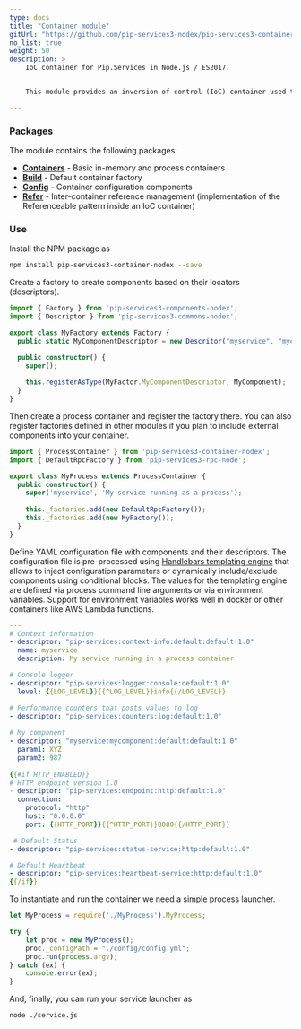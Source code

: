 ```yaml
---
type: docs
title: "Container module"
gitUrl: "https://github.com/pip-services3-nodex/pip-services3-container-nodex"
no_list: true
weight: 50
description: > 
    IoC container for Pip.Services in Node.js / ES2017.  


    This module provides an inversion-of-control (IoC) container used to facilitate the development of services and applications composed of loosely coupled components.

---
```



### Packages

The module contains the following packages:

* [**Containers**](containers) - Basic in-memory and process containers
* [**Build**](build) - Default container factory
* [**Config**](config) - Container configuration components
* [**Refer**](refer) - Inter-container reference management (implementation of the Referenceable pattern inside an IoC container)


### Use

Install the NPM package as
```bash
npm install pip-services3-container-nodex --save
```

Create a factory to create components based on their locators (descriptors).

```typescript
import { Factory } from 'pip-services3-components-nodex';
import { Descriptor } from 'pip-services3-commons-nodex';

export class MyFactory extends Factory {
  public static MyComponentDescriptor = new Descritor("myservice", "mycomponent", "default", "*", "1.0");

  public constructor() {
    super();
    
    this.registerAsType(MyFactor.MyComponentDescriptor, MyComponent);
  }
}
```

Then create a process container and register the factory there. You can also register factories defined in other
modules if you plan to include external components into your container.

```typescript
import { ProcessContainer } from 'pip-services3-container-nodex';
import { DefaultRpcFactory } from 'pip-services3-rpc-node'; 

export class MyProcess extends ProcessContainer {
  public constructor() {
    super('myservice', 'My service running as a process');
    
    this._factories.add(new DefaultRpcFactory());
    this._factories.add(new MyFactory());
  }
}
```

Define YAML configuration file with components and their descriptors.
The configuration file is pre-processed using [Handlebars templating engine](https://handlebarsjs.com)
that allows to inject configuration parameters or dynamically include/exclude components using conditional blocks.
The values for the templating engine are defined via process command line arguments or via environment variables.
Support for environment variables works well in docker or other containers like AWS Lambda functions.

```yaml
---
# Context information
- descriptor: "pip-services:context-info:default:default:1.0"
  name: myservice
  description: My service running in a process container

# Console logger
- descriptor: "pip-services:logger:console:default:1.0"
  level: {{LOG_LEVEL}}{{^LOG_LEVEL}}info{{/LOG_LEVEL}}

# Performance counters that posts values to log
- descriptor: "pip-services:counters:log:default:1.0"
  
# My component
- descriptor: "myservice:mycomponent:default:default:1.0"
  param1: XYZ
  param2: 987
  
{{#if HTTP_ENABLED}}
# HTTP endpoint version 1.0
- descriptor: "pip-services:endpoint:http:default:1.0"
  connection:
    protocol: "http"
    host: "0.0.0.0"
    port: {{HTTP_PORT}}{{^HTTP_PORT}}8080{{/HTTP_PORT}}

 # Default Status
- descriptor: "pip-services:status-service:http:default:1.0"

# Default Heartbeat
- descriptor: "pip-services:heartbeat-service:http:default:1.0"
{{/if}}
```

To instantiate and run the container we need a simple process launcher.

```typescript
let MyProcess = require('./MyProcess').MyProcess;

try {
    let proc = new MyProcess();
    proc._configPath = "./config/config.yml";
    proc.run(process.argv);
} catch (ex) {
    console.error(ex);
}
```

And, finally, you can run your service launcher as
```bash
node ./service.js
```
